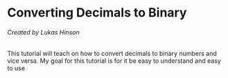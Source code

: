 <h1> Converting Decimals to Binary </h1> 
<h6> Created by Lukas Hinson </h6>

<p> This tutorial will teach on how to convert decimals to binary numbers and vice versa. My goal for this tutorial is for it be easy to understand and easy to use </p>
